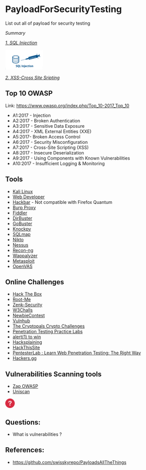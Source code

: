 # PayloadForSecurityTesting
List out all of payload for security testing

*Summary*

[_1. SQL Injection_](SQLInjection.md)

<img src="sql injection.png" width="120">

[_2. XSS-Cross Site Sripting_](XSS.md)


## Top 10 OWASP

Link: https://www.owasp.org/index.php/Top_10-2017_Top_10
+ A1:2017 - Injection
+ A2:2017 - Broken Authentication
+ A3:2017 - Sensitive Data Exposure
+ A4:2017 - XML External Entities (XXE)
+ A5:2017- Broken Access Control
+ A6:2017 - Security Misconfiguration
+ A7:2017 - Cross-Site Scripting (XSS)
+ A8:2017 - Insecure Deserialization
+ A9:2017 - Using Components with Known Vulnerabilities
+ A10:2017 - Insufficient Logging & Monitoring

## Tools
* [Kali Linux](https://www.kali.org/)
* [Web Developer](https://addons.mozilla.org/en-Gb/firefox/addon/web-developer/)
* [Hackbar](https://addons.mozilla.org/en-Gb/firefox/addon/hackbar/?src=search) - Not compatible with Firefox Quantum
* [Burp Proxy](https://portswigger.net)
* [Fiddler](https://www.telerik.com/download/fiddler)
* [DirBuster](https://sourceforge.net/projects/dirbuster/)
* [GoBuster](https://github.com/OJ/gobuster)
* [Knockpy](https://github.com/guelfoweb/knock)
* [SQLmap](http://sqlmap.org)
* [Nikto](https://cirt.net/nikto2)
* [Nessus](http://www.tenable.com/products/nessus-vulnerability-scanner)
* [Recon-ng](https://bitbucket.org/LaNMaSteR53/recon-ng)
* [Wappalyzer](https://wappalyzer.com/download)
* [Metasploit](https://www.metasploit.com/)
* [OpenVAS](http://www.openvas.org/)

## Online Challenges
* [Hack The Box](hackthebox.eu/)
* [Root-Me](https://www.root-me.org)
* [Zenk-Security](https://www.zenk-security.com/epreuves.php)
* [W3Challs](https://w3challs.com/)
* [NewbieContest](https://www.newbiecontest.org/)
* [Vulnhub](https://www.vulnhub.com/)
* [The Cryptopals Crypto Challenges](https://cryptopals.com/)
* [Penetration Testing Practice Labs](http://www.amanhardikar.com/mindmaps/Practice.html)
* [alert(1) to win](https://alf.nu/alert1)
* [Hacksplaining](https://www.hacksplaining.com/exercises)
* [HackThisSite](https://hackthissite.org)
* [PentesterLab : Learn Web Penetration Testing: The Right Way](https://pentesterlab.com/)
* [Hackers.gg](hackers.gg)

## Vulnerabilities Scanning tools

* [Zap OWASP](https://www.owasp.org/index.php/OWASP_Zed_Attack_Proxy_Project)
* [Uniscan](https://tools.kali.org/web-applications/uniscan)



<img src="icon.png" width="30"> 

## Questions:

* What is vulnerabilities ?

## References:
- https://github.com/swisskyrepo/PayloadsAllTheThings

